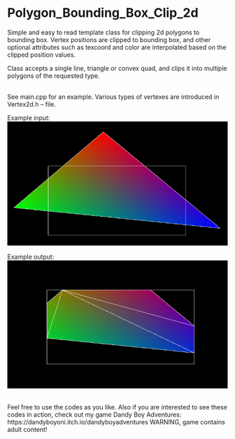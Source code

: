 # Polygon_Bounding_Box_Clip_2d

Simple and easy to read template class for clipping 2d polygons to bounding box. Vertex positions are clipped to bounding box, and other optional attributes such as texcoord and color are interpolated based on the clipped position values. <br/>

Class accepts a single line, triangle or convex quad, and clips it into multiple polygons of the requested type. <br/><br/>

See main.cpp for an example. Various types of vertexes are introduced in Vertex2d.h – file. <br/>

Example input: <br/>
![alt text](https://github.com/BrakusSkullgear/Polygon_Bounding_Box_Clip_2d/blob/main/Images/initial_input.png?raw=true)

Example output:  <br/>
![alt text](https://github.com/BrakusSkullgear/Polygon_Bounding_Box_Clip_2d/blob/main/Images/clipped_output.png?raw=true)

<br/>
Feel free to use the codes as you like. Also if you are interested to see these codes in action, check out my game Dandy Boy Adventures: https://dandyboyoni.itch.io/dandyboyadventures WARNING, game contains adult content!
